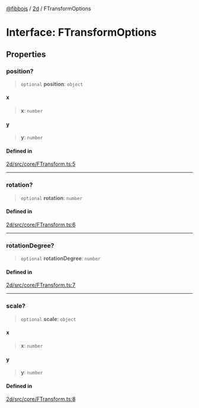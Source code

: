 [@fibbojs](/api/index) / [2d](/api/2d) / FTransformOptions

# Interface: FTransformOptions

## Properties

### position?

> `optional` **position**: `object`

#### x

> **x**: `number`

#### y

> **y**: `number`

#### Defined in

[2d/src/core/FTransform.ts:5](https://github.com/fibbojs/fibbo/blob/a8d7b4720cdb2648ddcb2159cdc3e3671c6aee98/packages/2d/src/core/FTransform.ts#L5)

***

### rotation?

> `optional` **rotation**: `number`

#### Defined in

[2d/src/core/FTransform.ts:6](https://github.com/fibbojs/fibbo/blob/a8d7b4720cdb2648ddcb2159cdc3e3671c6aee98/packages/2d/src/core/FTransform.ts#L6)

***

### rotationDegree?

> `optional` **rotationDegree**: `number`

#### Defined in

[2d/src/core/FTransform.ts:7](https://github.com/fibbojs/fibbo/blob/a8d7b4720cdb2648ddcb2159cdc3e3671c6aee98/packages/2d/src/core/FTransform.ts#L7)

***

### scale?

> `optional` **scale**: `object`

#### x

> **x**: `number`

#### y

> **y**: `number`

#### Defined in

[2d/src/core/FTransform.ts:8](https://github.com/fibbojs/fibbo/blob/a8d7b4720cdb2648ddcb2159cdc3e3671c6aee98/packages/2d/src/core/FTransform.ts#L8)
